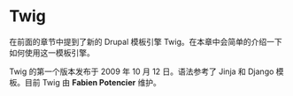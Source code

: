 # Twig

在前面的章节中提到了新的 Drupal 模板引擎 Twig。在本章中会简单的介绍一下如何使用这一模板引擎。

Twig 的第一个版本发布于 2009 年 10 月 12 日。语法参考了 Jinja 和 Django 模板。目前 Twig 由 **Fabien Potencier** 维护。
